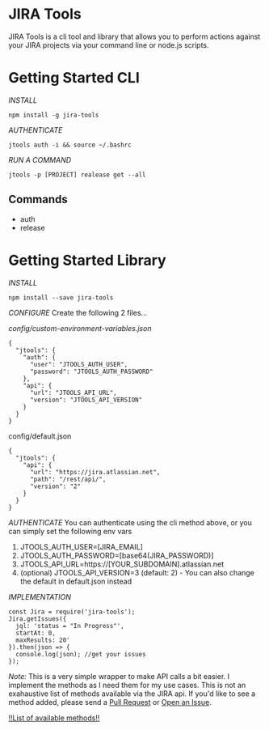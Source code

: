 # JIRA Tools

JIRA Tools is a cli tool and library that allows you to perform actions against your JIRA projects via your command line or node.js scripts.


# Getting Started CLI

*INSTALL*
```
npm install -g jira-tools
```

*AUTHENTICATE*
```
jtools auth -i && source ~/.bashrc
```

*RUN A COMMAND*
```
jtools -p [PROJECT] realease get --all
```

## Commands

- auth
- release


# Getting Started Library
*INSTALL*
```
npm install --save jira-tools
```

*CONFIGURE*
Create the following 2 files...

*config/custom-environment-variables.json*
```
{
  "jtools": {
    "auth": {
      "user": "JTOOLS_AUTH_USER",
      "password": "JTOOLS_AUTH_PASSWORD"
    },
    "api": {
      "url": "JTOOLS_API_URL",
      "version": "JTOOLS_API_VERSION"
    }
  }
}
```
config/default.json
```
{
  "jtools": {
    "api": {
      "url": "https://jira.atlassian.net",
      "path": "/rest/api/",
      "version": "2"
    }
  }
}
```

*AUTHENTICATE*
You can authenticate using the cli method above, or you can simply set the following env vars
1. JTOOLS_AUTH_USER=[JIRA_EMAIL]
2. JTOOLS_AUTH_PASSWORD=[base64(JIRA_PASSWORD)]
3. JTOOLS_API_URL=https://[YOUR_SUBDOMAIN].atlassian.net
4. (optional) JTOOLS_API_VERSION=3 (default: 2) - You can also change the default in default.json instead

*IMPLEMENTATION*
```
const Jira = require('jira-tools');
Jira.getIssues({
  jql: 'status = "In Progress"',
  startAt: 0,
  maxResults: 20'
}).then(json => {
  console.log(json); //get your issues
});
```

*Note:* This is a very simple wrapper to make API calls a bit easier. I implement the methods as I need them for my use cases. This is not an exahaustive list of methods available via the JIRA api.
If you'd like to see a method added, please send a [Pull Request](https://github.com/ericuldall/jira-tools/pulls) or [Open an Issue](https://github.com/ericuldall/jira-tools/issues).

[!!List of available methods!!](https://github.com/ericuldall/jira-tools/blob/master/utils/Jira.js)
